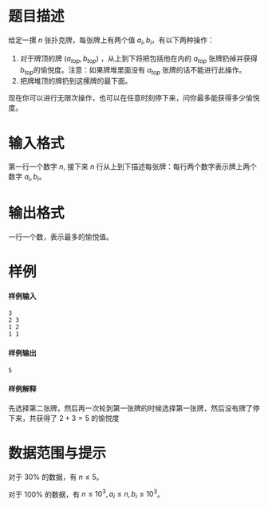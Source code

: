 
# 题目描述

给定一摞 $n$ 张扑克牌，每张牌上有两个值 $a_i,b_i$，有以下两种操作：
1. 对于牌顶的牌 $(a_{top}, b_{top})$ ，从上到下将把包括他在内的 $a_{top}$ 张牌扔掉并获得 $b_{top}$的愉悦度。注意：如果牌堆里面没有 $a_{top}$ 张牌的话不能进行此操作。
2. 把牌堆顶的牌扔到这摞牌的最下面。

现在你可以进行无限次操作，也可以在任意时刻停下来，问你最多能获得多少愉悦度。


# 输入格式

第一行一个数字 $n$, 接下来 $n$ 行从上到下描述每张牌：每行两个数字表示牌上两个数字 $a_i,b_i$。

# 输出格式

一行一个数，表示最多的愉悦值。

# 样例

#### 样例输入  
```plain
3 
2 3
1 2
1 1
```

#### 样例输出  
```plain
5
```

#### 样例解释

先选择第二张牌，然后再一次轮到第一张牌的时候选择第一张牌，然后没有牌了停下来，共获得了 $2+3=5$ 的愉悦度

# 数据范围与提示

对于 $30\%$ 的数据，有 $n \le 5$。

对于 $100\%$ 的数据，有 $n \le 10^3, a_i \le n, b_i \le 10^3$。


